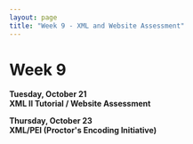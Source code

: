 ```yaml
---
layout: page
title: "Week 9 - XML and Website Assessment"
---
```


# Week 9

**Tuesday, October 21**  
**XML II Tutorial / Website Assessment**

**Thursday, October 23**  
**XML/PEI (Proctor's Encoding Initiative)**
